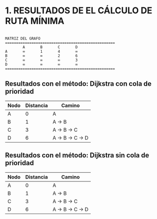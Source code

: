 # 1. RESULTADOS DE EL CÁLCULO DE RUTA MÍNIMA

```

MATRIZ DEL GRAFO
==================================================
        A       B       C       D       
A       ∞       1       4       ∞       
B       ∞       ∞       2       6       
C       ∞       ∞       ∞       3       
D       ∞       ∞       ∞       ∞       
==================================================

```

## Resultados con el método: Dijkstra con cola de prioridad

| Nodo | Distancia | Camino              |
|------|-----------|---------------------|
| A  | 0         | A |
| B  | 1         | A -> B |
| C  | 3         | A -> B -> C |
| D  | 6         | A -> B -> C -> D |


## Resultados con el método: Dijkstra sin cola de prioridad

| Nodo | Distancia | Camino              |
|------|-----------|---------------------|
| A  | 0         | A |
| B  | 1         | A -> B |
| C  | 3         | A -> B -> C |
| D  | 6         | A -> B -> C -> D |
